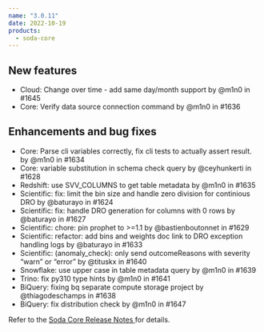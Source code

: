 ```yaml
---
name: "3.0.11"
date: 2022-10-19
products:
  - soda-core
---
```


## New features

* Cloud: Change over time - add same day/month support by @m1n0 in #1645
* Core: Verify data source connection command by @m1n0 in #1636

## Enhancements and bug fixes

* Core: Parse cli variables correctly, fix cli tests to actually assert result. by @m1n0 in #1634
* Core: variable substitution in schema check query by @ceyhunkerti in #1628
* Redshift: use SVV_COLUMNS to get table metadata by @m1n0 in #1635
* Scientific: fix: limit the bin size and handle zero division for continious DRO by @baturayo in #1624
* Scientific: fix: handle DRO generation for columns with 0 rows by @baturayo in #1627
* Scientific: chore: pin prophet to >=1.1 by @bastienboutonnet in #1629
* Scientific: refactor: add bins and weights doc link to DRO exception handling logs by @baturayo in #1633
* Scientific: (anomaly_check): only send outcomeReasons with severity “warn” or “error” by @tituskx in #1640
* Snowflake: use upper case in table metadata query by @m1n0 in #1639
* Trino: fix py310 type hints by @m1n0 in #1641
* BiQuery: fixing bq separate compute storage project by @thiagodeschamps in #1638
* BiQuery:  fix distribution check by @m1n0 in #1647

Refer to the <a href="https://github.com/sodadata/soda-core/releases" target="_blank">Soda Core Release Notes </a> for details.

